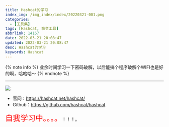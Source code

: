 ```yaml
---
title: Hashcat的学习
index_img: /img_index/index/20220321-001.png
categories:
  - [工具集]
tags: [Hashcat, 命令工具]
abbrlink: 14167
date: 2022-03-21 20:08:47
updated: 2022-03-21 20:08:47
desc: Hashcat的学习
keywords: Hashcat
---
```





{% note info %}
业余时间学习一下密码破解，以后能搞个程序破解个WIFI也是好的啊，哈哈哈～
{% endnote %}

<!--more-->
<hr />

![](article_hashcat.jpg)

- 官网：https://hashcat.net/hashcat/
- Github：https://github.com/hashcat/hashcat

<font color='red' size=5.5>自我学习中。。。。</font>！！！。

